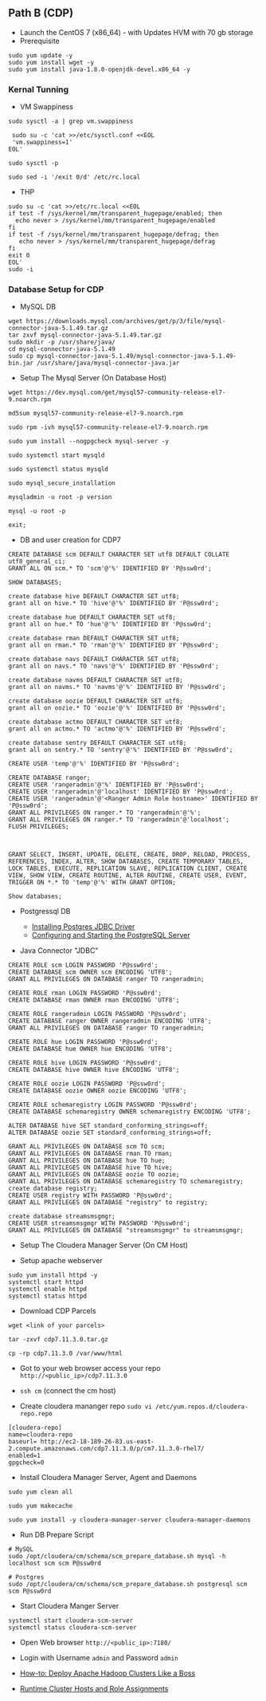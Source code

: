 Path B (CDP)
------------

* Launch the CentOS 7 (x86_64) - with Updates HVM with 70 gb storage
* Prerequisite

```
sudo yum update -y
sudo yum install wget -y
sudo yum install java-1.8.0-openjdk-devel.x86_64 -y 

```

### Kernal Tunning 

* VM Swappiness

```
sudo sysctl -a | grep vm.swappiness

 sudo su -c 'cat >>/etc/sysctl.conf <<EOL
 'vm.swappiness=1' 
EOL'

sudo sysctl -p

sudo sed -i '/exit 0/d' /etc/rc.local
```

* THP 

```
sudo su -c 'cat >>/etc/rc.local <<EOL
if test -f /sys/kernel/mm/transparent_hugepage/enabled; then
  echo never > /sys/kernel/mm/transparent_hugepage/enabled
fi
if test -f /sys/kernel/mm/transparent_hugepage/defrag; then
   echo never > /sys/kernel/mm/transparent_hugepage/defrag 
fi
exit 0
EOL'
sudo -i
```




### Database Setup for CDP

* MySQL DB 

```
wget https://downloads.mysql.com/archives/get/p/3/file/mysql-connector-java-5.1.49.tar.gz
tar zxvf mysql-connector-java-5.1.49.tar.gz
sudo mkdir -p /usr/share/java/
cd mysql-connector-java-5.1.49
sudo cp mysql-connector-java-5.1.49/mysql-connector-java-5.1.49-bin.jar /usr/share/java/mysql-connector-java.jar
```

* Setup The Mysql Server (On Database Host)

```
wget https://dev.mysql.com/get/mysql57-community-release-el7-9.noarch.rpm

md5sum mysql57-community-release-el7-9.noarch.rpm

sudo rpm -ivh mysql57-community-release-el7-9.noarch.rpm

sudo yum install --nogpgcheck mysql-server -y

sudo systemctl start mysqld

sudo systemctl status mysqld

sudo mysql_secure_installation

mysqladmin -u root -p version

mysql -u root -p

exit;

```

* DB and user creation for CDP7 

```
CREATE DATABASE scm DEFAULT CHARACTER SET utf8 DEFAULT COLLATE utf8_general_ci;
GRANT ALL ON scm.* TO 'scm'@'%' IDENTIFIED BY 'P@ssw0rd';

SHOW DATABASES;

create database hive DEFAULT CHARACTER SET utf8;
grant all on hive.* TO 'hive'@'%' IDENTIFIED BY 'P@ssw0rd';

create database hue DEFAULT CHARACTER SET utf8;
grant all on hue.* TO 'hue'@'%' IDENTIFIED BY 'P@ssw0rd';

create database rman DEFAULT CHARACTER SET utf8;
grant all on rman.* TO 'rman'@'%' IDENTIFIED BY 'P@ssw0rd';

create database navs DEFAULT CHARACTER SET utf8;
grant all on navs.* TO 'navs'@'%' IDENTIFIED BY 'P@ssw0rd';

create database navms DEFAULT CHARACTER SET utf8;
grant all on navms.* TO 'navms'@'%' IDENTIFIED BY 'P@ssw0rd';

create database oozie DEFAULT CHARACTER SET utf8;
grant all on oozie.* TO 'oozie'@'%' IDENTIFIED BY 'P@ssw0rd';

create database actmo DEFAULT CHARACTER SET utf8;
grant all on actmo.* TO 'actmo'@'%' IDENTIFIED BY 'P@ssw0rd';

create database sentry DEFAULT CHARACTER SET utf8;
grant all on sentry.* TO 'sentry'@'%' IDENTIFIED BY 'P@ssw0rd';

CREATE USER 'temp'@'%' IDENTIFIED BY 'P@ssw0rd';

CREATE DATABASE ranger;
CREATE USER 'rangeradmin'@'%' IDENTIFIED BY 'P@ssw0rd';
CREATE USER 'rangeradmin'@'localhost' IDENTIFIED BY 'P@ssw0rd';
CREATE USER 'rangeradmin'@'<Ranger Admin Role hostname>' IDENTIFIED BY 'P@ssw0rd';
GRANT ALL PRIVILEGES ON ranger.* TO 'rangeradmin'@'%';
GRANT ALL PRIVILEGES ON ranger.* TO 'rangeradmin'@'localhost';
FLUSH PRIVILEGES;



GRANT SELECT, INSERT, UPDATE, DELETE, CREATE, DROP, RELOAD, PROCESS, REFERENCES, INDEX, ALTER, SHOW DATABASES, CREATE TEMPORARY TABLES, LOCK TABLES, EXECUTE, REPLICATION SLAVE, REPLICATION CLIENT, CREATE VIEW, SHOW VIEW, CREATE ROUTINE, ALTER ROUTINE, CREATE USER, EVENT, TRIGGER ON *.* TO 'temp'@'%' WITH GRANT OPTION;

Show databases;

```


* Postgressql DB 

    * [Installing Postgres JDBC Driver](https://docs.cloudera.com/cdp-private-cloud-base/7.1.9/installation/topics/cm_postgres_jdbc_installation.html)
    * [Configuring and Starting the PostgreSQL Server](https://docs.cloudera.com/cdp-private-cloud-base/7.1.9/installation/topics/cdpdc-configuring-starting-postgresql-server.html)


* Java Connector "JDBC" 

```
CREATE ROLE scm LOGIN PASSWORD 'P@ssw0rd';
CREATE DATABASE scm OWNER scm ENCODING 'UTF8';
GRANT ALL PRIVILEGES ON DATABASE ranger TO rangeradmin;

CREATE ROLE rman LOGIN PASSWORD 'P@ssw0rd';
CREATE DATABASE rman OWNER rman ENCODING 'UTF8';

CREATE ROLE rangeradmin LOGIN PASSWORD 'P@ssw0rd';
CREATE DATABASE ranger OWNER rangeradmin ENCODING 'UTF8';
GRANT ALL PRIVILEGES ON DATABASE ranger TO rangeradmin;

CREATE ROLE hue LOGIN PASSWORD 'P@ssw0rd';
CREATE DATABASE hue OWNER hue ENCODING 'UTF8';

CREATE ROLE hive LOGIN PASSWORD 'P@ssw0rd';
CREATE DATABASE hive OWNER hive ENCODING 'UTF8';

CREATE ROLE oozie LOGIN PASSWORD 'P@ssw0rd';
CREATE DATABASE oozie OWNER oozie ENCODING 'UTF8';

CREATE ROLE schemaregistry LOGIN PASSWORD 'P@ssw0rd';
CREATE DATABASE schemaregistry OWNER schemaregistry ENCODING 'UTF8';

ALTER DATABASE hive SET standard_conforming_strings=off;
ALTER DATABASE oozie SET standard_conforming_strings=off;

GRANT ALL PRIVILEGES ON DATABASE scm TO scm;
GRANT ALL PRIVILEGES ON DATABASE rman TO rman;
GRANT ALL PRIVILEGES ON DATABASE hue TO hue;
GRANT ALL PRIVILEGES ON DATABASE hive TO hive;
GRANT ALL PRIVILEGES ON DATABASE oozie TO oozie;
GRANT ALL PRIVILEGES ON DATABASE schemaregistry TO schemaregistry;
create database registry;
CREATE USER registry WITH PASSWORD 'P@ssw0rd';
GRANT ALL PRIVILEGES ON DATABASE "registry" to registry;

create database streamsmsgmgr;
CREATE USER streamsmsgmgr WITH PASSWORD 'P@ssw0rd';
GRANT ALL PRIVILEGES ON DATABASE "streamsmsgmgr" to streamsmsgmgr;

```

* Setup The Cloudera Manager Server (On CM Host)

* Setup apache webserver 

```
sudo yum install httpd -y 
systemctl start httpd
systemctl enable httpd
systemctl status httpd
```

* Download CDP Parcels 

```
wget <link of your parcels>

tar -zxvf cdp7.11.3.0.tar.gz 

cp -rp cdp7.11.3.0 /var/www/html 

```

* Got to your web browser access your repo `http://<public_ip>/cdp7.11.3.0`

* `ssh cm` (connect the cm host) 

* Create cloudera mananger repo `sudo vi /etc/yum.repos.d/cloudera-repo.repo`

```
[cloudera-repo]
name=cloudera-repo
baseurl= http://ec2-18-189-26-83.us-east-2.compute.amazonaws.com/cdp7.11.3.0/p/cm7.11.3.0-rhel7/
enabled=1
gpgcheck=0

```

* Install Cloudera Manager Server, Agent and Daemons 

```
sudo yum clean all

sudo yum makecache

sudo yum install -y cloudera-manager-server cloudera-manager-daemons

```

* Run DB Prepare Script 

```
# MySQL 
sudo /opt/cloudera/cm/schema/scm_prepare_database.sh mysql -h localhost scm scm P@ssw0rd

# Postgres
sudo /opt/cloudera/cm/schema/scm_prepare_database.sh postgresql scm scm P@ssw0rd

```

* Start Cloudera Manger Server 

```
systemctl start cloudera-scm-server
systemctl status cloudera-scm-server
```

* Open Web browser `http://<public_ip>:7180/`

* Login with Username `admin` and Password `admin`


* [How-to: Deploy Apache Hadoop Clusters Like a Boss](https://blog.cloudera.com/how-to-deploy-apache-hadoop-clusters-like-a-boss/)
* [Runtime Cluster Hosts and Role Assignments](https://docs.cloudera.com/cdp-private-cloud-base/7.1.9/installation/topics/cdpdc-runtime-cluster-hosts-role-assignments.html?)